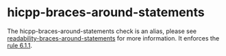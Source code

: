 # hicpp-braces-around-statements

The <span class="title-ref">hicpp-braces-around-statements</span> check
is an alias, please see
[readability-braces-around-statements](readability-braces-around-statements.html)
for more information. It enforces the
[rule 6.1.1](http://www.codingstandard.com/rule/6-1-1-enclose-the-body-of-a-selection-or-an-iteration-statement-in-a-compound-statement/).
